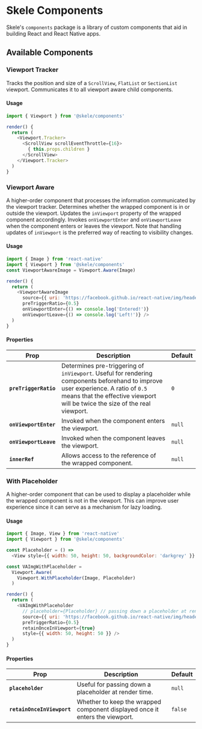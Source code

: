 # Skele Components

Skele's `components` package is a library of custom components that aid in building React and React Native apps.

## Available Components

### Viewport Tracker

Tracks the position and size of a `ScrollView`, `FlatList` or `SectionList` viewport.
Communicates it to all viewport aware child components.

#### Usage

```javascript
import { Viewport } from '@skele/components'

render() {
  return (
    <Viewport.Tracker>
      <ScrollView scrollEventThrottle={16}>
        { this.props.children }
      </ScrollView>
    </Viewport.Tracker>
  )
}
```

### Viewport Aware

A higher-order component that processes the information communicated by the viewport tracker.
Determines whether the wrapped component is in or outside the viewport.
Updates the `inViewport` property of the wrapped component accordingly.
Invokes `onViewportEnter` and `onViewportLeave` when the component enters or leaves the viewport.
Note that handling updates of `inViewport` is the preferred way of reacting to visibility changes.

#### Usage

```javascript
import { Image } from 'react-native'
import { Viewport } from '@skele/components'
const ViewportAwareImage = Viewport.Aware(Image)

render() {
  return (
    <ViewportAwareImage
      source={{ uri: 'https://facebook.github.io/react-native/img/header_logo.png' }}
      preTriggerRatio={0.5}
      onViewportEnter={() => console.log('Entered!')}
      onViewportLeave={() => console.log('Left!')} />
  )
}
```

#### Properties

| Prop | Description | Default |
|---|---|---|
|**`preTriggerRatio`**| Determines pre-triggering of `inViewport`. Useful for rendering components beforehand to improve user experience. A ratio of `0.5` means that the effective viewport will be twice the size of the real viewport. | `0` |
|**`onViewportEnter`**| Invoked when the component enters the viewport. | `null` |
|**`onViewportLeave`**| Invoked when the component leaves the viewport. | `null` |
|**`innerRef`**| Allows access to the reference of the wrapped component. | `null` |

### With Placeholder

A higher-order component that can be used to display a placeholder while the wrapped component is not in the viewport.
This can improve user experience since it can serve as a mechanism for lazy loading.

#### Usage

```javascript
import { Image, View } from 'react-native'
import { Viewport } from '@skele/components'

const Placeholder = () =>
  <View style={{ width: 50, height: 50, backgroundColor: 'darkgrey' }} />

const VAImgWithPlaceholder =
  Viewport.Aware(
    Viewport.WithPlaceholder(Image, Placeholder)
  )

render() {
  return (
    <VAImgWithPlaceholder
      // placeholder={Placeholder} // passing down a placeholder at render time
      source={{ uri: 'https://facebook.github.io/react-native/img/header_logo.png' }}
      preTriggerRatio={0.5}
      retainOnceInViewport={true}
      style={{ width: 50, height: 50 }} />
  )
}
```

#### Properties

| Prop | Description | Default |
|---|---|---|
|**`placeholder`**| Useful for passing down a placeholder at render time. | `null` |
|**`retainOnceInViewport`**| Whether to keep the wrapped component displayed once it enters the viewport. | `false` |

